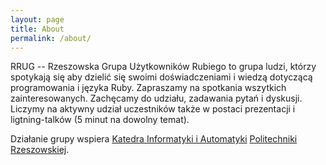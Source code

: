 ```yaml
---
layout: page
title: About
permalink: /about/
---
```


RRUG -- Rzeszowska Grupa Użytkowników Rubiego to grupa ludzi, którzy
spotykają się aby dzielić się swoimi doświadczeniami i wiedzą dotyczącą
programowania i języka Ruby. Zapraszamy na spotkania wszytkich
zainteresowanych. Zachęcamy do udziału, zadawania pytań i dyskusji.
Liczymy na aktywny udział uczestników także w postaci prezentacji i
ligtning-talków (5 minut na dowolny temat).

Działanie grupy wspiera [Katedra Informatyki i Automatyki](http://www.kia.prz.edu.pl) [Politechniki
Rzeszowskiej](http://prz.edu.pl).
